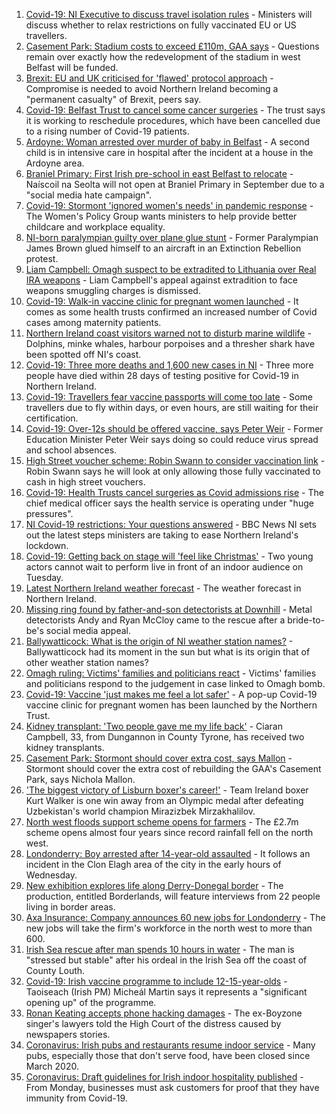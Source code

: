 1. [Covid-19: NI Executive to discuss travel isolation rules](https://www.bbc.co.uk/news/uk-northern-ireland-58004816) - Ministers will discuss whether to relax restrictions on fully vaccinated EU or US travellers.
2. [Casement Park: Stadium costs to exceed £110m, GAA says](https://www.bbc.co.uk/news/uk-northern-ireland-58005434) - Questions remain over exactly how the redevelopment of the stadium in west Belfast will be funded.
3. [Brexit: EU and UK criticised for 'flawed' protocol approach](https://www.bbc.co.uk/news/uk-northern-ireland-58004374) - Compromise is needed to avoid Northern Ireland becoming a "permanent casualty" of Brexit, peers say.
4. [Covid-19: Belfast Trust to cancel some cancer surgeries](https://www.bbc.co.uk/news/uk-northern-ireland-58004195) - The trust says it is working to reschedule procedures, which have been cancelled due to a rising number of Covid-19 patients.
5. [Ardoyne: Woman arrested over murder of baby in Belfast](https://www.bbc.co.uk/news/uk-northern-ireland-57992425) - A second child is in intensive care in hospital after the incident at a house in the Ardoyne area.
6. [Braniel Primary: First Irish pre-school in east Belfast to relocate](https://www.bbc.co.uk/news/uk-northern-ireland-foyle-west-58003239) - Naíscoil na Seolta will not open at Braniel Primary in September due to a "social media hate campaign".
7. [Covid-19: Stormont 'ignored women's needs' in pandemic response](https://www.bbc.co.uk/news/uk-northern-ireland-58005429) - The Women's Policy Group wants ministers to help provide better childcare and workplace equality.
8. [NI-born paralympian guilty over plane glue stunt](https://www.bbc.co.uk/news/uk-england-london-58001773) - Former Paralympian James Brown glued himself to an aircraft in an Extinction Rebellion protest.
9. [Liam Campbell: Omagh suspect to be extradited to Lithuania over Real IRA weapons](https://www.bbc.co.uk/news/world-europe-58000853) - Liam Campbell's appeal against extradition to face weapons smuggling charges is dismissed.
10. [Covid-19: Walk-in vaccine clinic for pregnant women launched](https://www.bbc.co.uk/news/uk-northern-ireland-58004193) - It comes as some health trusts confirmed an increased number of Covid cases among maternity patients.
11. [Northern Ireland coast visitors warned not to disturb marine wildlife](https://www.bbc.co.uk/news/uk-northern-ireland-58005425) - Dolphins, minke whales, harbour porpoises and a thresher shark have been spotted off NI's coast.
12. [Covid-19: Three more deaths and 1,600 new cases in NI](https://www.bbc.co.uk/news/uk-northern-ireland-58001613) - Three more people have died within 28 days of testing positive for Covid-19 in Northern Ireland.
13. [Covid-19: Travellers fear vaccine passports will come too late](https://www.bbc.co.uk/news/uk-northern-ireland-57998569) - Some travellers due to fly within days, or even hours, are still waiting for their certification.
14. [Covid-19: Over-12s should be offered vaccine, says Peter Weir](https://www.bbc.co.uk/news/uk-northern-ireland-57992080) - Former Education Minister Peter Weir says doing so could reduce virus spread and school absences.
15. [High Street voucher scheme: Robin Swann to consider vaccination link](https://www.bbc.co.uk/news/uk-northern-ireland-57981148) - Robin Swann says he will look at only allowing those fully vaccinated to cash in high street vouchers.
16. [Covid-19: Health Trusts cancel surgeries as Covid admissions rise](https://www.bbc.co.uk/news/uk-northern-ireland-57991391) - The chief medical officer says the health service is operating under "huge pressures".
17. [NI Covid-19 restrictions: Your questions answered](https://www.bbc.co.uk/news/uk-northern-ireland-54117810) - BBC News NI sets out the latest steps ministers are taking to ease Northern Ireland's lockdown.
18. [Covid-19: Getting back on stage will 'feel like Christmas'](https://www.bbc.co.uk/news/uk-northern-ireland-57983830) - Two young actors cannot wait to perform live in front of an indoor audience on Tuesday.
19. [Latest Northern Ireland weather forecast](https://www.bbc.co.uk/news/uk-northern-ireland-26018439) - The weather forecast in Northern Ireland.
20. [Missing ring found by father-and-son detectorists at Downhill](https://www.bbc.co.uk/news/uk-northern-ireland-57975051) - Metal detectorists Andy and Ryan McCloy came to the rescue after a bride-to-be's social media appeal.
21. [Ballywatticock: What is the origin of NI weather station names?](https://www.bbc.co.uk/news/uk-northern-ireland-57914914) - Ballywatticock had its moment in the sun but what is its origin that of other weather station names?
22. [Omagh ruling: Victims' families and politicians react](https://www.bbc.co.uk/news/uk-northern-ireland-57940348) - Victims' families and politicians respond to the judgement in case linked to Omagh bomb.
23. [Covid-19: Vaccine 'just makes me feel a lot safer'](https://www.bbc.co.uk/news/uk-northern-ireland-58004367) - A pop-up Covid-19 vaccine clinic for pregnant women has been launched by the Northern Trust.
24. [Kidney transplant: 'Two people gave me my life back'](https://www.bbc.co.uk/news/uk-northern-ireland-57916546) - Ciaran Campbell, 33, from Dungannon in County Tyrone, has received two kidney transplants.
25. [Casement Park: Stormont should cover extra cost, says Mallon](https://www.bbc.co.uk/news/uk-northern-ireland-57999752) - Stormont should cover the extra cost of rebuilding the GAA's Casement Park, says Nichola Mallon.
26. ['The biggest victory of Lisburn boxer's career!'](https://www.bbc.co.uk/sport/av/olympics/57993993) - Team Ireland boxer Kurt Walker is one win away from an Olympic medal after defeating Uzbekistan's world champion Mirazizbek Mirzakhalilov.
27. [North west floods support scheme opens for farmers](https://www.bbc.co.uk/news/uk-northern-ireland-foyle-west-57994970) - The £2.7m scheme opens almost four years since record rainfall fell on the north west.
28. [Londonderry: Boy arrested after 14-year-old assaulted](https://www.bbc.co.uk/news/uk-northern-ireland-foyle-west-57994966) - It follows an incident in the Clon Elagh area of the city in the early hours of Wednesday.
29. [New exhibition explores life along Derry-Donegal border](https://www.bbc.co.uk/news/uk-northern-ireland-foyle-west-57885075) - The production, entitled Borderlands, will feature interviews from 22 people living in border areas.
30. [Axa Insurance: Company announces 60 new jobs for Londonderry](https://www.bbc.co.uk/news/uk-northern-ireland-foyle-west-57932797) - The new jobs will take the firm's workforce in the north west to more than 600.
31. [Irish Sea rescue after man spends 10 hours in water](https://www.bbc.co.uk/news/world-europe-57984521) - The man is "stressed but stable" after his ordeal in the Irish Sea off the coast of County Louth.
32. [Covid-19: Irish vaccine programme to include 12-15-year-olds](https://www.bbc.co.uk/news/world-europe-57984314) - Taoiseach (Irish PM) Micheál Martin says it represents a "significant opening up" of the programme.
33. [Ronan Keating accepts phone hacking damages](https://www.bbc.co.uk/news/entertainment-arts-57967494) - The ex-Boyzone singer's lawyers told the High Court of the distress caused by newspapers stories.
34. [Coronavirus: Irish pubs and restaurants resume indoor service](https://www.bbc.co.uk/news/world-europe-57965158) - Many pubs, especially those that don't serve food, have been closed since March 2020.
35. [Coronavirus: Draft guidelines for Irish indoor hospitality published](https://www.bbc.co.uk/news/world-europe-57949844) - From Monday, businesses must ask customers for proof that they have immunity from Covid-19.
